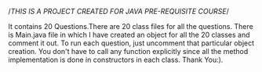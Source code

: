 /*THIS IS A PROJECT CREATED FOR JAVA PRE-REQUISITE COURSE*/



It contains 20 Questions.There are 20 class files for all the questions. There is Main.java file in which I have created an object for all the 20 classes and comment it out. 
To run each question, just uncomment that particular object creation. 
You don't have to call any function explicitly since all the method implementation is done in constructors in each class.
Thank You:).


